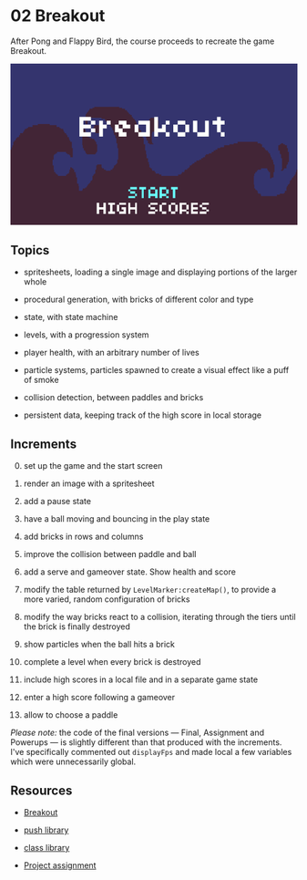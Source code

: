 # 02 Breakout

After Pong and Flappy Bird, the course proceeds to recreate the game Breakout.

![A few frames from the assignment for "Breakout"](https://github.com/borntofrappe/game-development/blob/master/Showcase/breakout.gif)

## Topics

- spritesheets, loading a single image and displaying portions of the larger whole

- procedural generation, with bricks of different color and type

- state, with state machine

- levels, with a progression system

- player health, with an arbitrary number of lives

- particle systems, particles spawned to create a visual effect like a puff of smoke

- collision detection, between paddles and bricks

- persistent data, keeping track of the high score in local storage

## Increments

0. set up the game and the start screen

1. render an image with a spritesheet

2. add a pause state

3. have a ball moving and bouncing in the play state

4. add bricks in rows and columns

5. improve the collision between paddle and ball

6. add a serve and gameover state. Show health and score

7. modify the table returned by `LevelMarker:createMap()`, to provide a more varied, random configuration of bricks

8. modify the way bricks react to a collision, iterating through the tiers until the brick is finally destroyed

9. show particles when the ball hits a brick

10. complete a level when every brick is destroyed

11. include high scores in a local file and in a separate game state

12. enter a high score following a gameover

13. allow to choose a paddle

_Please note:_ the code of the final versions — Final, Assignment and Powerups — is slightly different than that produced with the increments. I've specifically commented out `displayFps` and made local a few variables which were unnecessarily global.

## Resources

- [Breakout](https://youtu.be/pGpn2YMXtdg)

- [push library](https://github.com/Ulydev/push/blob/master/push.lua)

- [class library](https://github.com/vrld/hump/blob/master/class.lua)

- [Project assignment](https://docs.cs50.net/ocw/games/assignments/2/assignment2.html)
